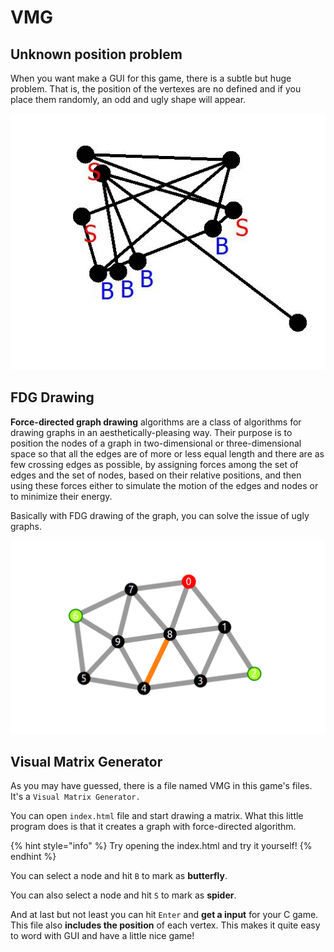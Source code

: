 # VMG

## Unknown position problem

When you want make a GUI for this game, there is a subtle but huge problem. That is, the position of the vertexes are no defined and if you place them randomly, an odd and ugly shape will appear.

![Confusing...](../.gitbook/assets/image%20%281%29.png)

## FDG Drawing

**Force-directed graph drawing** algorithms are a class of algorithms for drawing graphs in an aesthetically-pleasing way. Their purpose is to position the nodes of a graph in two-dimensional or three-dimensional space so that all the edges are of more or less equal length and there are as few crossing edges as possible, by assigning forces among the set of edges and the set of nodes, based on their relative positions, and then using these forces either to simulate the motion of the edges and nodes or to minimize their energy.

Basically with FDG drawing of the graph, you can solve the issue of ugly graphs.

![A nice graph!](../.gitbook/assets/image%20%284%29.png)

## Visual Matrix Generator

As you may have guessed, there is a file named VMG in this game's files. It's a `Visual Matrix Generator.`

You can open `index.html` file and start drawing a matrix. What this little program does is that it creates a graph with force-directed algorithm.

{% hint style="info" %}
Try opening the index.html and try it yourself!
{% endhint %}

You can select a node and hit `B` to mark as **butterfly**.

You can also select a node and hit `S` to mark as **spider**.

And at last but not least you can hit `Enter` and **get a input** for your C game. This file also **includes the position** of each vertex. This makes it quite easy to word with GUI and have a little nice game!

